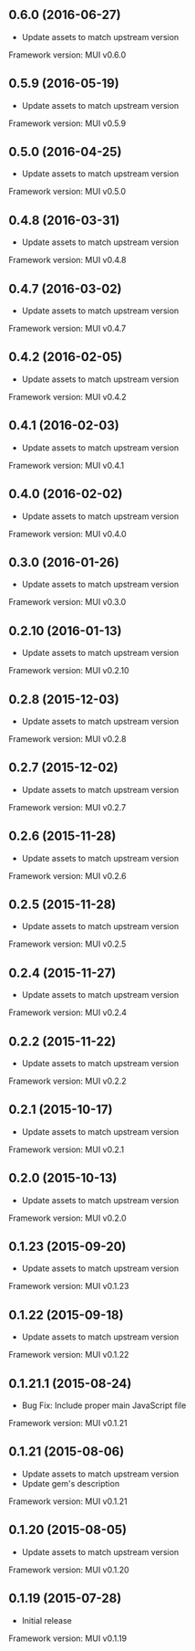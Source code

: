 ## 0.6.0 (2016-06-27)

- Update assets to match upstream version

Framework version: MUI v0.6.0

## 0.5.9 (2016-05-19)

- Update assets to match upstream version

Framework version: MUI v0.5.9

## 0.5.0 (2016-04-25)

- Update assets to match upstream version

Framework version: MUI v0.5.0

## 0.4.8 (2016-03-31)

- Update assets to match upstream version

Framework version: MUI v0.4.8

## 0.4.7 (2016-03-02)

- Update assets to match upstream version

Framework version: MUI v0.4.7

## 0.4.2 (2016-02-05)

- Update assets to match upstream version

Framework version: MUI v0.4.2

## 0.4.1 (2016-02-03)

- Update assets to match upstream version

Framework version: MUI v0.4.1

## 0.4.0 (2016-02-02)

- Update assets to match upstream version

Framework version: MUI v0.4.0

## 0.3.0 (2016-01-26)

- Update assets to match upstream version

Framework version: MUI v0.3.0

## 0.2.10 (2016-01-13)

- Update assets to match upstream version

Framework version: MUI v0.2.10

## 0.2.8 (2015-12-03)

- Update assets to match upstream version

Framework version: MUI v0.2.8

## 0.2.7 (2015-12-02)

- Update assets to match upstream version

Framework version: MUI v0.2.7

## 0.2.6 (2015-11-28)

- Update assets to match upstream version

Framework version: MUI v0.2.6

## 0.2.5 (2015-11-28)

- Update assets to match upstream version

Framework version: MUI v0.2.5

## 0.2.4 (2015-11-27)

- Update assets to match upstream version

Framework version: MUI v0.2.4

## 0.2.2 (2015-11-22)

- Update assets to match upstream version

Framework version: MUI v0.2.2

## 0.2.1 (2015-10-17)

- Update assets to match upstream version

Framework version: MUI v0.2.1

## 0.2.0 (2015-10-13)

- Update assets to match upstream version

Framework version: MUI v0.2.0

## 0.1.23 (2015-09-20)

- Update assets to match upstream version

Framework version: MUI v0.1.23

## 0.1.22 (2015-09-18)

- Update assets to match upstream version

Framework version: MUI v0.1.22

## 0.1.21.1 (2015-08-24)

- Bug Fix: Include proper main JavaScript file

Framework version: MUI v0.1.21

## 0.1.21 (2015-08-06)

- Update assets to match upstream version
- Update gem's description

Framework version: MUI v0.1.21

## 0.1.20 (2015-08-05)

- Update assets to match upstream version

Framework version: MUI v0.1.20

## 0.1.19 (2015-07-28)

- Initial release

Framework version: MUI v0.1.19
